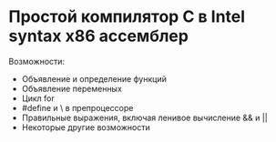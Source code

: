# Простой компилятор C в Intel syntax x86 ассемблер
Возможности:
* Объявление и определение функций
* Объявление переменных
* Цикл for
* #define и \ в препроцессоре
* Правильные выражения, включая ленивое вычисление && и ||
* Некоторые другие возможности
